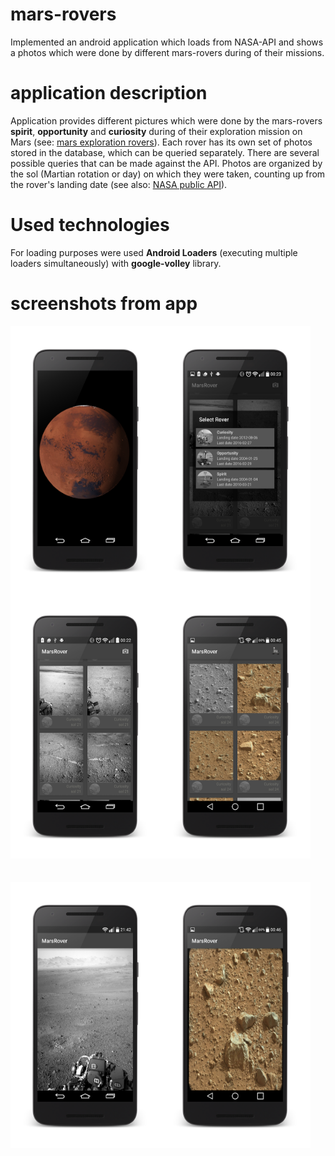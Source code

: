 # mars-rovers

<p>
Implemented an android application which loads from NASA-API and shows a photos which were done by different mars-rovers during of their missions.
</p>

# application description
<p>
Application provides different pictures which were done by the mars-rovers <b>spirit</b>, <b>opportunity</b> and <b>curiosity</b> during of their exploration mission on Mars (see: <a href="https://en.wikipedia.org/wiki/Mars_Exploration_Rover">mars exploration rovers</a>). Each rover has its own set of photos stored in the database, which can be queried separately. There are several possible queries that can be made against the API. Photos are organized by the sol (Martian rotation or day) on which they were taken, counting up from the rover's landing date (see also: <a href="https://api.nasa.gov/api.html#MarsPhotos">NASA public API</a>).
</p>

# Used technologies
<p>
For loading purposes were used <b>Android Loaders</b> (executing multiple loaders simultaneously) with <b>google-volley</b> library. 
</p>

# screenshots from app
<div>
<img style="float:left;" src="https://github.com/msahakyan/mars-rovers/blob/master/app/src/main/assets/splash_screen.png" width="240px" height="426px">
<img style="float:left;" src="https://github.com/msahakyan/mars-rovers/blob/master/app/src/main/assets/rover_select_fragment.png" width="240px" height="426px">
</div>
<br/><br/>

<div>
<img style="float:left;" src="https://github.com/msahakyan/mars-rovers/blob/master/app/src/main/assets/rover_photos.png" width="240px" height="426px">
<img src="https://github.com/msahakyan/mars-rovers/blob/master/app/src/main/assets/rover_photos_framed.png" width="240px" height="426px">
</div>
<br/><br/>

<div>
<img style="float:left;" src="https://github.com/msahakyan/mars-rovers/blob/master/app/src/main/assets/rover_detail.png" width="240px" height="426px">
<img src="https://github.com/msahakyan/mars-rovers/blob/master/app/src/main/assets/rover_detail_framed.png" width="240px" height="426px">
</div>
